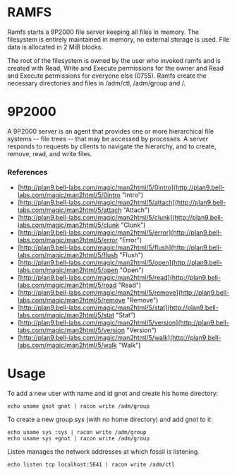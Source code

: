 # RAMFS

Ramfs starts a 9P2000 file server keeping all files in memory. The
filesystem is entirely maintained in memory, no external storage is
used. File data is allocated in 2 MiB blocks.

The root of the filesystem is owned by the user who invoked ramfs and
is created with Read, Write and Execute permissions for the owner and
Read and Execute permissions for everyone else (0755). Ramfs create
the necessary directories and files in /adm/ctl, /adm/group and
/<hostowner>.

# 9P2000

A 9P2000 server is an agent that provides one or more hierarchical
file systems -- file trees -- that may be accessed by processes. A
server responds to requests by clients to navigate the hierarchy, and
to create, remove, read, and write files.

### References 

* [http://plan9.bell-labs.com/magic/man2html/5/0intro](http://plan9.bell-labs.com/magic/man2html/5/0intro "Intro")
* [http://plan9.bell-labs.com/magic/man2html/5/attach](http://plan9.bell-labs.com/magic/man2html/5/attach "Attach")
* [http://plan9.bell-labs.com/magic/man2html/5/clunk](http://plan9.bell-labs.com/magic/man2html/5/clunk "Clunk")
* [http://plan9.bell-labs.com/magic/man2html/5/error](http://plan9.bell-labs.com/magic/man2html/5/error "Error")
* [http://plan9.bell-labs.com/magic/man2html/5/flush](http://plan9.bell-labs.com/magic/man2html/5/flush "Flush")
* [http://plan9.bell-labs.com/magic/man2html/5/open](http://plan9.bell-labs.com/magic/man2html/5/open "Open")
* [http://plan9.bell-labs.com/magic/man2html/5/read](http://plan9.bell-labs.com/magic/man2html/5/read "Read")
* [http://plan9.bell-labs.com/magic/man2html/5/remove](http://plan9.bell-labs.com/magic/man2html/5/remove "Remove")
* [http://plan9.bell-labs.com/magic/man2html/5/stat](http://plan9.bell-labs.com/magic/man2html/5/stat "Stat")
* [http://plan9.bell-labs.com/magic/man2html/5/version](http://plan9.bell-labs.com/magic/man2html/5/version "Version")
* [http://plan9.bell-labs.com/magic/man2html/5/walk](http://plan9.bell-labs.com/magic/man2html/5/walk "Walk")

# Usage

To add a new user with name and id gnot and create his home directory:

    echo uname gnot gnot | racon write /adm/group

To create a new group sys (with no home directory) and add gnot to it:

    echo uname sys :sys | racon write /adm/group
    echo uname sys +gnot | racon write /adm/group

Listen manages the network addresses at which fossil is listening.

    echo listen tcp localhost:5641 | racon write /adm/ctl


